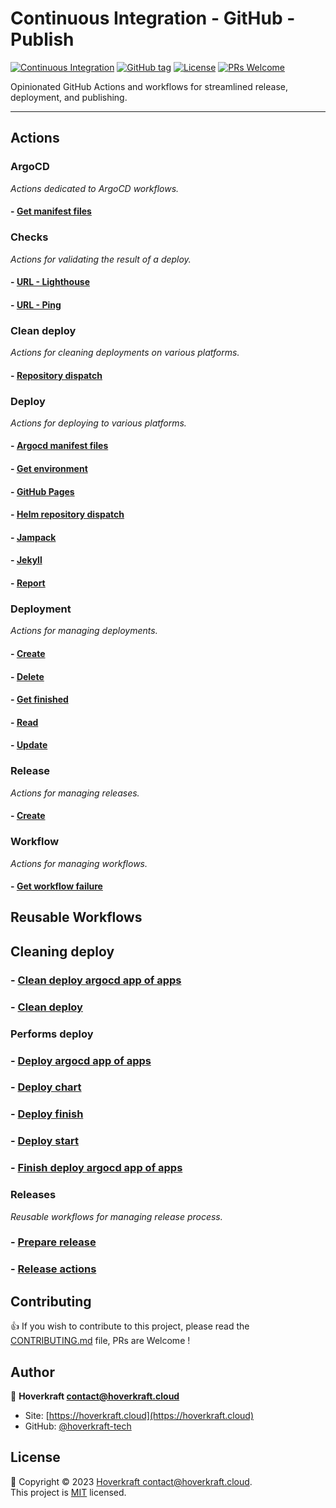 # Continuous Integration - GitHub - Publish

[![Continuous Integration](https://github.com/hoverkraft-tech/ci-github-publish/actions/workflows/__main-ci.yml/badge.svg)](https://github.com/hoverkraft-tech/ci-github-publish/actions/workflows/__main-ci.yml)
[![GitHub tag](https://img.shields.io/github/tag/hoverkraft-tech/ci-github-publish?include_prereleases=&sort=semver&color=blue)](https://github.com/hoverkraft-tech/ci-github-publish/releases/)
[![License](https://img.shields.io/badge/License-MIT-blue)](#license)
[![PRs Welcome](https://img.shields.io/badge/PRs-welcome-brightgreen.svg)](CONTRIBUTING.md)

Opinionated GitHub Actions and workflows for streamlined release, deployment, and publishing.

---

## Actions

### ArgoCD

_Actions dedicated to ArgoCD workflows._

#### - [Get manifest files](actions/argocd/get-manifest-files/README.md)

### Checks

_Actions for validating the result of a deploy._

#### - [URL - Lighthouse](actions/check/url-lighthouse/README.md)

#### - [URL - Ping](actions/check/url-ping/README.md)

### Clean deploy

_Actions for cleaning deployments on various platforms._

#### - [Repository dispatch](actions/clean-deploy/repository-dispatch/README.md)

### Deploy

_Actions for deploying to various platforms._

#### - [Argocd manifest files](actions/deploy/argocd-manifest-files/README.md)

#### - [Get environment](actions/deploy/get-environment/README.md)

#### - [GitHub Pages](actions/deploy/github-pages/README.md)

#### - [Helm repository dispatch](actions/deploy/helm-repository-dispatch/README.md)

#### - [Jampack](actions/deploy/jampack/README.md)

#### - [Jekyll](actions/deploy/jekyll/README.md)

#### - [Report](actions/deploy/report/README.md)

### Deployment

_Actions for managing deployments._

#### - [Create](actions/deployment/create/README.md)

#### - [Delete](actions/deployment/delete/README.md)

#### - [Get finished](actions/deployment/get-finished/README.md)

#### - [Read](actions/deployment/read/README.md)

#### - [Update](actions/deployment/update/README.md)

### Release

_Actions for managing releases._

#### - [Create](actions/release/create/README.md)

### Workflow

_Actions for managing workflows._

#### - [Get workflow failure](actions/workflow/get-workflow-failure/README.md)

## Reusable Workflows

## Cleaning deploy

### - [Clean deploy argocd app of apps](.github/workflows/clean-deploy-argocd-app-of-apps.yml)

### - [Clean deploy](.github/workflows/clean-deploy.yml)

### Performs deploy

### - [Deploy argocd app of apps](.github/workflows/deploy-argocd-app-of-apps.yml)

### - [Deploy chart](.github/workflows/deploy-chart.yml)

### - [Deploy finish](.github/workflows/deploy-finish.yml)

### - [Deploy start](.github/workflows/deploy-start.yml)

### - [Finish deploy argocd app of apps](.github/workflows/finish-deploy-argocd-app-of-apps.yml)

### Releases

_Reusable workflows for managing release process._

### - [Prepare release](.github/workflows/prepare-release.yml)

### - [Release actions](.github/workflows/release-actions.yml)

## Contributing

👍 If you wish to contribute to this project, please read the [CONTRIBUTING.md](CONTRIBUTING.md) file, PRs are Welcome !

## Author

🏢 **Hoverkraft <contact@hoverkraft.cloud>**

- Site: [https://hoverkraft.cloud](https://hoverkraft.cloud)
- GitHub: [@hoverkraft-tech](https://github.com/hoverkraft-tech)

## License

📝 Copyright © 2023 [Hoverkraft <contact@hoverkraft.cloud>](https://hoverkraft.cloud).<br />
This project is [MIT](LICENSE) licensed.
